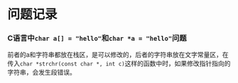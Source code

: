 # 问题记录
### C语言中`char a[] = "hello"`和`char *a = "hello"`问题
前者的a和字符串都放在栈区，是可以修改的，后者的字符串放在文字常量区，在传入`char *strchr(const char *, int c)`这样的函数中时，如果修改指针指向的字符串，会发生段错误。
